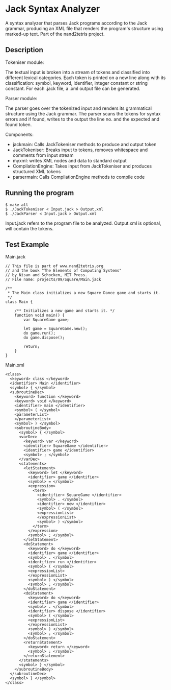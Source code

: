 # Jack Syntax Analyzer
A syntax analyzer that parses Jack programs according to the Jack grammar, producing an XML file that renders the program's structure using marked-up text. Part of the nand2tetris project.

## Description
Tokeniser module:

The textual input is broken into a stream of tokens and classified into different lexical categories. Each token is printed on a new line along with its classification: symbol, keyword, identifier, integer constant or string constant. For each .jack file, a .xml output file can be generated.

Parser module:

The parser goes over the tokenized input and renders its grammatical structure using the Jack grammar. The parser scans the tokens for syntax errors and if found, writes to the output the line no. and the expected and found token.

Components:

- jackmain: Calls JackTokeniser methods to produce and output token
- JackTokeniser: Breaks input to tokens, removes whitespace and comments from input stream
- myxml: writes XML nodes and data to standard output
- CompilationEngine: Takes input from JackTokeniser and produces structured XML tokens
- parsermain: Calls CompilationEngine methods to compile code

## Running the program
```
$ make all
$ ./JackTokeniser < Input.jack > Output.xml
$ ./JackParser < Input.jack > Output.xml
```
Input.jack refers to the program file to be analyzed. Output.xml is optional, will contain the tokens.

## Test Example
Main.jack
```
// This file is part of www.nand2tetris.org
// and the book "The Elements of Computing Systems"
// by Nisan and Schocken, MIT Press.
// File name: projects/09/Square/Main.jack

/**
 * The Main class initializes a new Square Dance game and starts it.
 */
class Main {

    /** Initializes a new game and starts it. */
    function void main() {
        var SquareGame game;

        let game = SquareGame.new();
        do game.run();
		do game.dispose();

        return;
    }
}
```
Main.xml
```
<class>
  <keyword> class </keyword>
  <identifier> Main </identifier>
  <symbol> { </symbol>
  <subroutineDec>
    <keyword> function </keyword>
    <keyword> void </keyword>
    <identifier> main </identifier>
    <symbol> ( </symbol>
    <parameterList>
    </parameterList>
    <symbol> ) </symbol>
    <subroutineBody>
      <symbol> { </symbol>
      <varDec>
        <keyword> var </keyword>
        <identifier> SquareGame </identifier>
        <identifier> game </identifier>
        <symbol> ; </symbol>
      </varDec>
      <statements>
        <letStatement>
          <keyword> let </keyword>
          <identifier> game </identifier>
          <symbol> = </symbol>
          <expression>
            <term>
              <identifier> SquareGame </identifier>
              <symbol> . </symbol>
              <identifier> new </identifier>
              <symbol> ( </symbol>
              <expressionList>
              </expressionList>
              <symbol> ) </symbol>
            </term>
          </expression>
          <symbol> ; </symbol>
        </letStatement>
        <doStatement>
          <keyword> do </keyword>
          <identifier> game </identifier>
          <symbol> . </symbol>
          <identifier> run </identifier>
          <symbol> ( </symbol>
          <expressionList>
          </expressionList>
          <symbol> ) </symbol>
          <symbol> ; </symbol>
        </doStatement>
        <doStatement>
          <keyword> do </keyword>
          <identifier> game </identifier>
          <symbol> . </symbol>
          <identifier> dispose </identifier>
          <symbol> ( </symbol>
          <expressionList>
          </expressionList>
          <symbol> ) </symbol>
          <symbol> ; </symbol>
        </doStatement>
        <returnStatement>
          <keyword> return </keyword>
          <symbol> ; </symbol>
        </returnStatement>
      </statements>
      <symbol> } </symbol>
    </subroutineBody>
  </subroutineDec>
  <symbol> } </symbol>
</class>
```
